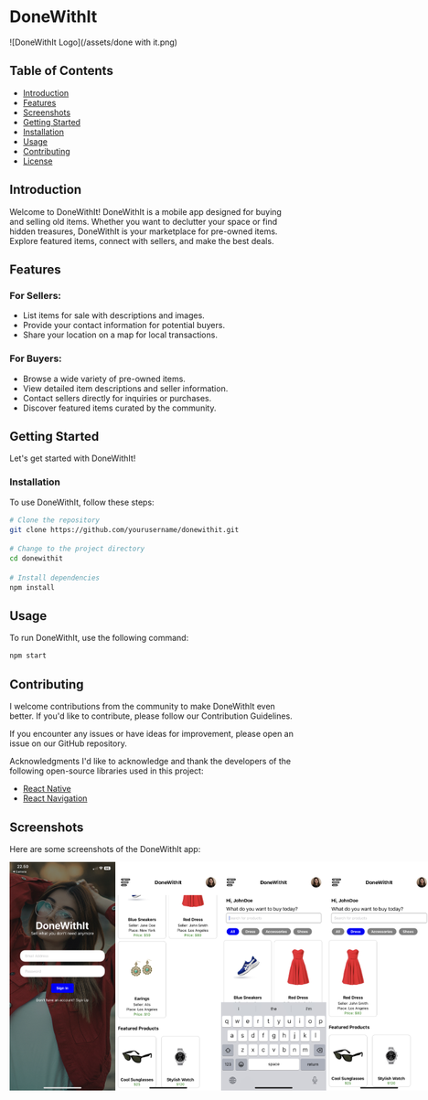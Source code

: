 # DoneWithIt

![DoneWithIt Logo](/assets/done with it.png)

## Table of Contents

- [Introduction](#introduction)
- [Features](#features)
- [Screenshots](#screenshots)
- [Getting Started](#getting-started)
- [Installation](#installation)
- [Usage](#usage)
- [Contributing](#contributing)
- [License](#license)

## Introduction

Welcome to DoneWithIt! DoneWithIt is a mobile app designed for buying and selling old items. Whether you want to declutter your space or find hidden treasures, DoneWithIt is your marketplace for pre-owned items. Explore featured items, connect with sellers, and make the best deals.

## Features

### For Sellers:

- List items for sale with descriptions and images.
- Provide your contact information for potential buyers.
- Share your location on a map for local transactions.

### For Buyers:

- Browse a wide variety of pre-owned items.
- View detailed item descriptions and seller information.
- Contact sellers directly for inquiries or purchases.
- Discover featured items curated by the community.

## Getting Started

Let's get started with DoneWithIt!

### Installation

To use DoneWithIt, follow these steps:
```bash
# Clone the repository
git clone https://github.com/yourusername/donewithit.git

# Change to the project directory
cd donewithit

# Install dependencies
npm install
```

## Usage
To run DoneWithIt, use the following command:
```bash
npm start
```


## Contributing
I welcome contributions from the community to make DoneWithIt even better. If you'd like to contribute, please follow our Contribution Guidelines.

If you encounter any issues or have ideas for improvement, please open an issue on our GitHub repository.


Acknowledgments
I'd like to acknowledge and thank the developers of the following open-source libraries used in this project:

- [React Native](https://reactnative.dev/)
- [React Navigation](https://reactnavigation.org/)

## Screenshots

Here are some screenshots of the DoneWithIt app:
<div style="display: flex; flex-direction: row;">
    
<img src="/assets/IMG_5137.jpg" alt="Screenshot 1" width="200" height="400">
<img src="/assets/IMG_5140.jpg" alt="Screenshot 1" width="200" height="400">
<img src="/assets/IMG_5141.jpg" alt="Screenshot 1" width="200" height="400">
<img src="/assets/IMG_5142.jpg" alt="Screenshot 1" width="200" height="400">
<img src="/assets/IMG_5143.jpg" alt="Screenshot 1" width="200" height="400">
<img src="/assets/IMG_5144.jpg" alt="Screenshot 1" width="200" height="400">
<img src="/assets/IMG_5145.jpg" alt="Screenshot 1" width="200" height="400">
<img src="/assets/IMG_5146.jpg" alt="Screenshot 1" width="200" height="400">

</div>
